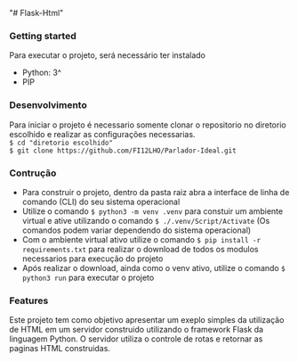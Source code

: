"# Flask-Html" 
### Getting started  
Para executar o projeto, será necessário ter instalado
- Python: 3^
- PIP
### Desenvolvimento
Para iniciar o projeto é necessario somente clonar o repositorio no diretorio escolhido e realizar as configurações necessarias.  
`$ cd "diretorio escolhido"`  
`$ git clone https://github.com/FI12LHO/Parlador-Ideal.git`  
### Contrução
- Para construir o projeto, dentro da pasta raiz abra a interface de linha de comando (CLI) do seu sistema operacional
- Utilize o comando `$ python3 -m venv .venv` para constuir um ambiente virtual e ative utilizando o comando `$ ./.venv/Script/Activate` (Os comandos podem variar dependendo do sistema operacional)
- Com o ambiente virtual ativo utilize o comando `$ pip install -r requirements.txt` para realizar o download de todos os modulos necessarios para execução do projeto
- Após realizar o download, ainda como o venv ativo, utilize o comando `$ python3 run` para executar o projeto
### Features
Este projeto tem como objetivo apresentar um exeplo simples da utilização de HTML em um servidor construido utilizando o framework Flask da linguagem Python. O servidor utiliza o controle de rotas e retornar as paginas HTML construidas.
